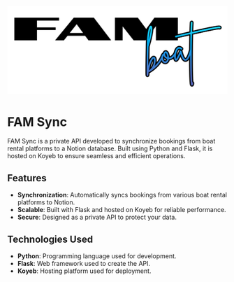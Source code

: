 # ![FAM Sync Logo](logo.png)

# FAM Sync

FAM Sync is a private API developed to synchronize bookings from boat rental platforms to a Notion database. Built using Python and Flask, it is hosted on Koyeb to ensure seamless and efficient operations.

## Features

- **Synchronization**: Automatically syncs bookings from various boat rental platforms to Notion.
- **Scalable**: Built with Flask and hosted on Koyeb for reliable performance.
- **Secure**: Designed as a private API to protect your data.

## Technologies Used

- **Python**: Programming language used for development.
- **Flask**: Web framework used to create the API.
- **Koyeb**: Hosting platform used for deployment.
